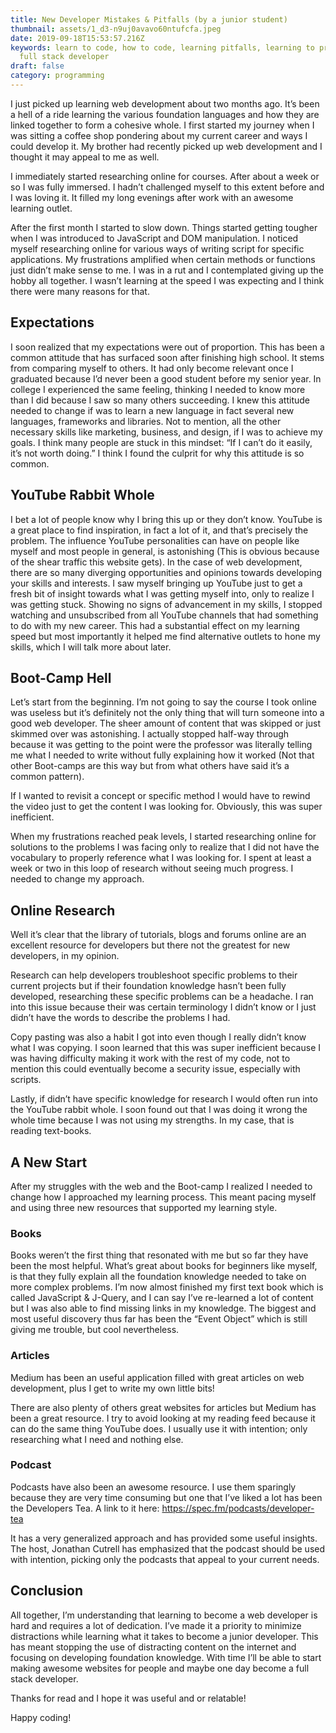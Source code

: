 ```yaml
---
title: New Developer Mistakes & Pitfalls (by a junior student)
thumbnail: assets/1_d3-n9uj0avavo60ntufcfa.jpeg
date: 2019-09-18T15:53:57.216Z
keywords: learn to code, how to code, learning pitfalls, learning to program,
  full stack developer
draft: false
category: programming
---
```


I just picked up learning web development about two months ago. It’s been a
hell of a ride learning the various foundation languages and how they are
linked together to form a cohesive whole. I first started my journey when I
was sitting a coffee shop pondering about my current career and ways I could
develop it. My brother had recently picked up web development and I thought it
may appeal to me as well.

I immediately started researching online for courses. After about a week or so I was fully immersed. I hadn’t challenged myself to this extent before and I was loving it. It filled my long evenings after work with an awesome learning outlet.

After the first month I started to slow down. Things started getting tougher when I was introduced to JavaScript and DOM manipulation. I noticed myself researching online for various ways of writing script for specific applications. My frustrations amplified when certain methods or functions just didn’t make sense to me. I was in a rut and I contemplated giving up the hobby all together. I wasn’t learning at the speed I was expecting and I think there were many reasons for that.

## Expectations

I soon realized that my expectations were out of proportion. This has been a common attitude that has surfaced soon after finishing high school. It stems from comparing myself to others. It had only become relevant once I graduated because I’d never been a good student before my senior year. In college I experienced the same feeling, thinking I needed to know more than I did because I saw so many others succeeding. I knew this attitude needed to change if was to learn a new language in fact several new languages, frameworks and libraries. Not to mention, all the other necessary skills like marketing, business, and design, if I was to achieve my goals. I think many people are stuck in this mindset: “If I can’t do it easily, it’s not worth doing.” I think I found the culprit for why this attitude is so common.

## YouTube Rabbit Whole

I bet a lot of people know why I bring this up or they don’t know. YouTube is a great place to find inspiration, in fact a lot of it, and that’s precisely the problem. The influence YouTube personalities can have on people like myself and most people in general, is astonishing (This is obvious because of the shear traffic this website gets). In the case of web development, there are so many diverging opportunities and opinions towards developing your skills and interests. I saw myself bringing up YouTube just to get a fresh bit of insight towards what I was getting myself into, only to realize I was getting stuck. Showing no signs of advancement in my skills, I stopped watching and unsubscribed from all YouTube channels that had something to do with my new career. This had a substantial effect on my learning speed but most importantly it helped me find alternative outlets to hone my skills, which I will talk more about later.

## Boot-Camp Hell

Let’s start from the beginning. I’m not going to say the course I took online was useless but it’s definitely not the only thing that will turn someone into a good web developer. The sheer amount of content that was skipped or just skimmed over was astonishing. I actually stopped half-way through because it was getting to the point were the professor was literally telling me what I needed to write without fully explaining how it worked (Not that other Boot-camps are this way but from what others have said it’s a common pattern).

If I wanted to revisit a concept or specific method I would have to rewind the video just to get the content I was looking for. Obviously, this was super inefficient.

When my frustrations reached peak levels, I started researching online for solutions to the problems I was facing only to realize that I did not have the vocabulary to properly reference what I was looking for. I spent at least a week or two in this loop of research without seeing much progress. I needed to change my approach.

## Online Research

Well it’s clear that the library of tutorials, blogs and forums online are an excellent resource for developers but there not the greatest for new developers, in my opinion.

Research can help developers troubleshoot specific problems to their current projects but if their foundation knowledge hasn’t been fully developed, researching these specific problems can be a headache. I ran into this issue because their was certain terminology I didn’t know or I just didn’t have the words to describe the problems I had.

Copy pasting was also a habit I got into even though I really didn’t know what I was copying. I soon learned that this was super inefficient because I was having difficulty making it work with the rest of my code, not to mention this could eventually become a security issue, especially with scripts.

Lastly, if didn’t have specific knowledge for research I would often run into the YouTube rabbit whole. I soon found out that I was doing it wrong the whole time because I was not using my strengths. In my case, that is reading text-books.

## A New Start

After my struggles with the web and the Boot-camp I realized I needed to change how I approached my learning process. This meant pacing myself and using three new resources that supported my learning style.

### Books

Books weren’t the first thing that resonated with me but so far they have been the most helpful. What’s great about books for beginners like myself, is that they fully explain all the foundation knowledge needed to take on more complex problems. I’m now almost finished my first text book which is called JavaScript & J-Query, and I can say I’ve re-learned a lot of content but I was also able to find missing links in my knowledge. The biggest and most useful discovery thus far has been the “Event Object” which is still giving me trouble, but cool nevertheless.

### Articles

Medium has been an useful application filled with great articles on web development, plus I get to write my own little bits!

There are also plenty of others great websites for articles but Medium has been a great resource. I try to avoid looking at my reading feed because it can do the same thing YouTube does. I usually use it with intention; only researching what I need and nothing else.

### Podcast

Podcasts have also been an awesome resource. I use them sparingly because they are very time consuming but one that I’ve liked a lot has been the Developers Tea. A link to it here: <https://spec.fm/podcasts/developer-tea>

It has a very generalized approach and has provided some useful insights. The host, Jonathan Cutrell has emphasized that the podcast should be used with intention, picking only the podcasts that appeal to your current needs.

## Conclusion

All together, I’m understanding that learning to become a web developer is hard and requires a lot of dedication. I’ve made it a priority to minimize distractions while learning what it takes to become a junior developer. This has meant stopping the use of distracting content on the internet and focusing on developing foundation knowledge. With time I’ll be able to start making awesome websites for people and maybe one day become a full stack developer.

Thanks for read and I hope it was useful and or relatable!

Happy coding!
